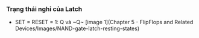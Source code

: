 ### Trạng thái nghỉ của Latch
- SET = RESET = 1: Q và ~Q~
[image 1](Chapter 5 - FlipFlops and Related Devices/Images/NAND-gate-latch-resting-states)
